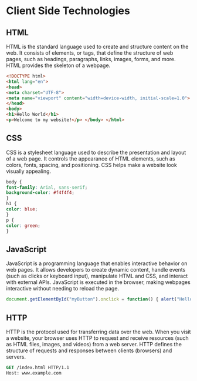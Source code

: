 # Client Side Technologies

## HTML

HTML is the standard language used to create and structure content on the web. It consists of elements, or tags, that define the structure of web pages, such as headings, paragraphs, links, images, forms, and more. HTML provides the skeleton of a webpage.


```HTML
<!DOCTYPE html>
<html lang="en"> 
<head>     
<meta charset="UTF-8">     
<meta name="viewport" content="width=device-width, initial-scale=1.0">     <title>My Webpage</title> 
</head> 
<body>     
<h1>Hello World</h1>     
<p>Welcome to my website!</p> </body> </html>
```

## CSS

CSS is a stylesheet language used to describe the presentation and layout of a web page. It controls the appearance of HTML elements, such as colors, fonts, spacing, and positioning. CSS helps make a website look visually appealing.

```css
body { 
font-family: Arial, sans-serif; 
background-color: #f4f4f4; 
} 
h1 { 
color: blue; 
} 
p { 
color: green; 
}
```

## JavaScript

JavaScript is a programming language that enables interactive behavior on web pages. It allows developers to create dynamic content, handle events (such as clicks or keyboard input), manipulate HTML and CSS, and interact with external APIs. JavaScript is executed in the browser, making webpages interactive without needing to reload the page.

```JavaScript
document.getElementById("myButton").onclick = function() { alert("Hello, world!"); }
```

## HTTP

HTTP is the protocol used for transferring data over the web. When you visit a website, your browser uses HTTP to request and receive resources (such as HTML files, images, and videos) from a web server. HTTP defines the structure of requests and responses between clients (browsers) and servers.
```vb
GET /index.html HTTP/1.1 
Host: www.example.com
```
